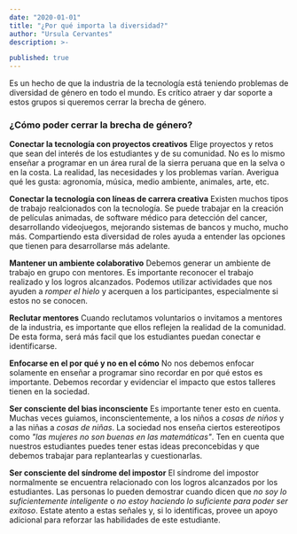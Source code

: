 ```yaml
---
date: "2020-01-01"
title: "¿Por qué importa la diversidad?"
author: "Ursula Cervantes"
description: >-

published: true
---
```


Es un hecho de que la industria de la tecnología está teniendo problemas de
diversidad de género en todo el mundo. Es crítico atraer y dar soporte a estos grupos
si queremos cerrar la brecha de género.


### ¿Cómo poder cerrar la brecha de género?

**Conectar la tecnología con proyectos creativos**
Elige proyectos y retos que sean del interés de los estudiantes y de su comunidad.
No es lo mismo enseñar a programar en un área rural de la sierra peruana que en
la selva o en la costa. La realidad, las necesidades y los problemas varían.
Averigua qué les gusta: agronomía, música, medio ambiente, animales, arte, etc.

**Conectar la tecnología con líneas de carrera creativa**
Existen muchos tipos de trabajo realcionados con la tecnología. Se puede trabajar
en la creación de películas animadas, de software médico para detección del cancer,
desarrollando videojuegos, mejorando sistemas de bancos y mucho, mucho más.
Compartiendo esta diversidad de roles ayuda a entender las opciones que tienen
para desarrollarse más adelante.

**Mantener un ambiente colaborativo**
Debemos generar un ambiente de trabajo en grupo con mentores. Es importante
reconocer el trabajo realizado y los logros alcanzados. Podemos utilizar actividades
que nos ayuden a *romper el hielo* y acerquen a los participantes, especialmente
si estos no se conocen.

**Reclutar mentores**
Cuando reclutamos voluntarios o invitamos a mentores de la industria, es importante
que ellos reflejen la realidad de la comunidad. De esta forma, será más facil
que los estudiantes puedan conectar e identificarse.

**Enfocarse en el por qué y no en el cómo**
No nos debemos enfocar solamente en enseñar a programar sino recordar en por qué
estos es importante. Debemos recordar y evidenciar el impacto que estos talleres
tienen en la sociedad.

**Ser consciente del bias inconsciente**
Es importante tener esto en cuenta. Muchas veces guiamos, inconscientemente, a los niños a *cosas de niños*
y a las niñas a *cosas de niñas*. La sociedad nos enseña ciertos estereotipos como
_"las mujeres no son buenas en las matemáticas"_. Ten en cuenta que nuestros estudiantes
puedes tener estas ideas preconcebidas y que debemos trabajar para replantearlas
y cuestionarlas.

**Ser consciente del síndrome del impostor**
El síndrome del impostor normalmente se encuentra relacionado con los logros
alcanzados por los estudiantes. Las personas lo pueden demostrar cuando dicen que
_no soy lo suficientemente inteligente_ o _no estoy haciendo lo suficiente para
poder ser exitoso_. Estate atento a estas señales y, si lo identificas, provee
un apoyo adicional para reforzar las habilidades de este estudiante.
